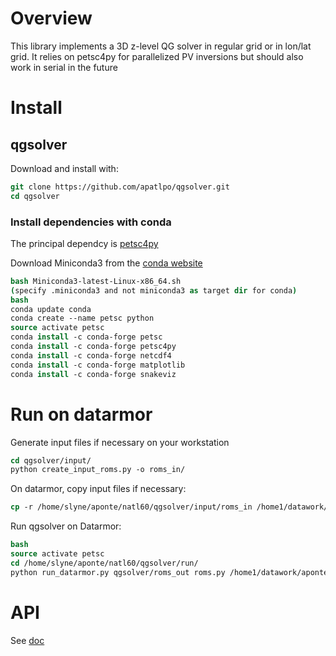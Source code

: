 # Overview

This library implements a 3D z-level QG solver in regular grid or in lon/lat 
grid.
It relies on petsc4py for parallelized PV inversions but should also work in serial
in the future


# Install

## qgsolver

Download and install with:
```csh
git clone https://github.com/apatlpo/qgsolver.git
cd qgsolver
```

### Install dependencies with conda

The principal dependcy is [petsc4py](https://bitbucket.org/petsc/petsc4py)

Download Miniconda3 from the [conda website](https://conda.io/miniconda.html)
```csh
bash Miniconda3-latest-Linux-x86_64.sh
(specify .miniconda3 and not miniconda3 as target dir for conda)
bash
conda update conda
conda create --name petsc python
source activate petsc
conda install -c conda-forge petsc
conda install -c conda-forge petsc4py
conda install -c conda-forge netcdf4
conda install -c conda-forge matplotlib
conda install -c conda-forge snakeviz
```

# Run on datarmor

Generate input files if necessary on your workstation
```csh
cd qgsolver/input/
python create_input_roms.py -o roms_in/
```

On datarmor, copy input files if necessary:
```csh
cp -r /home/slyne/aponte/natl60/qgsolver/input/roms_in /home1/datawork/aponte/qgsolver/
```

Run qgsolver on Datarmor:
```csh
bash
source activate petsc
cd /home/slyne/aponte/natl60/qgsolver/run/
python run_datarmor.py qgsolver/roms_out roms.py /home1/datawork/aponte/qgsolver/roms_in/
```

# API

See [doc](http://qgsolver-doc.readthedocs.io/en/latest/)


